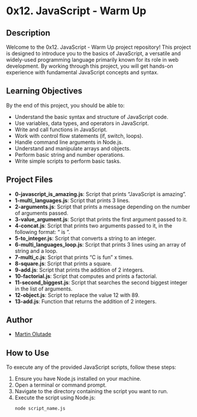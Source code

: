 # 0x12. JavaScript - Warm Up

## Description

Welcome to the 0x12. JavaScript - Warm Up project repository! This project is designed to introduce you to the basics of JavaScript, a versatile and widely-used programming language primarily known for its role in web development. By working through this project, you will get hands-on experience with fundamental JavaScript concepts and syntax.

## Learning Objectives

By the end of this project, you should be able to:

- Understand the basic syntax and structure of JavaScript code.
- Use variables, data types, and operators in JavaScript.
- Write and call functions in JavaScript.
- Work with control flow statements (if, switch, loops).
- Handle command line arguments in Node.js.
- Understand and manipulate arrays and objects.
- Perform basic string and number operations.
- Write simple scripts to perform basic tasks.

## Project Files

- **0-javascript_is_amazing.js**: Script that prints “JavaScript is amazing”.
- **1-multi_languages.js**: Script that prints 3 lines.
- **2-arguments.js**: Script that prints a message depending on the number of arguments passed.
- **3-value_argument.js**: Script that prints the first argument passed to it.
- **4-concat.js**: Script that prints two arguments passed to it, in the following format: “ is ”.
- **5-to_integer.js**: Script that converts a string to an integer.
- **6-multi_languages_loop.js**: Script that prints 3 lines using an array of string and a loop.
- **7-multi_c.js**: Script that prints “C is fun” x times.
- **8-square.js**: Script that prints a square.
- **9-add.js**: Script that prints the addition of 2 integers.
- **10-factorial.js**: Script that computes and prints a factorial.
- **11-second_biggest.js**: Script that searches the second biggest integer in the list of arguments.
- **12-object.js**: Script to replace the value 12 with 89.
- **13-add.js**: Function that returns the addition of 2 integers.

## Author 

- [Martin Olutade](https://github.com/silgenius)

## How to Use

To execute any of the provided JavaScript scripts, follow these steps:

1. Ensure you have Node.js installed on your machine.
2. Open a terminal or command prompt.
3. Navigate to the directory containing the script you want to run.
4. Execute the script using Node.js:
   ```bash
   node script_name.js

